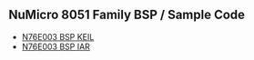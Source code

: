 NuMicro 8051 Family BSP / Sample Code
-------------------
- [N76E003 BSP KEIL](https://github.com/OpenNuvoton/N76E003-BSP)
- [N76E003 BSP IAR](https://github.com/OpenNuvoton/N76E003_BSP_IAR_C51)

